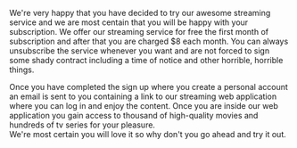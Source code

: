 We're very happy that you have decided to try our awesome streaming service and we are most centain that you will be happy with your subscription. We offer our streaming service for free the first month of subscription and after that you are charged $8 each month. You can always unsubscribe the service whenever you want and are not forced to sign some shady contract including a time of notice and other horrible, horrible things.

Once you have completed the sign up where you create a personal account an email is sent to you containing a link to our streaming web application where you can log in and enjoy the content. Once you are inside our web application you gain access to thousand of high-quality movies and hundreds of tv series for your pleasure.    
We're most certain you will love it so why don't you go ahead and try it out.